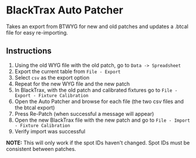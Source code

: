 # BlackTrax Auto Patcher
Takes an export from BTWYG for new and old patches and updates a .btcal file for easy re-importing.

## Instructions
1. Using the old WYG file with the old patch, go to `Data -> Spreadsheet`
2. Export the current table from `File - Export`
3. Select `csv` as the export option
4. Repeat for the new WYG file and the new patch
5. In BlackTrax, with the old patch and calibrated fixtures go to `File - Export - Fixture Calibration`
6. Open the Auto Patcher and browse for each file (the two csv files and the btcal export)
7. Press Re-Patch (when successful a message will appear)
8. Open the new BlackTrax file with the new patch and go to `File - Import - Fixture Calibration`
9. Verify import was successful

**NOTE:** This will only work if the spot IDs haven't changed. Spot IDs must be consistent between patches. 